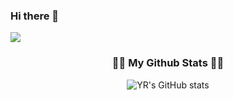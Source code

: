 ### Hi there 👋

<!--
**YERIM-BAK/YERIM-BAK** is a ✨ _special_ ✨ repository because its `README.md` (this file) appears on your GitHub profile.

Here are some ideas to get you started:

- 🔭 I’m currently working on ...
- 🌱 I’m currently learning ...
- 👯 I’m looking to collaborate on ...
- 🤔 I’m looking for help with ...
- 💬 Ask me about ...
- 📫 How to reach me: ...
- 😄 Pronouns: ...
- ⚡ Fun fact: ...
-->

<img src="https://img.shields.io/badge/Android-3DDC84?style=flat-square&logo=Android&logoColor=white"/>


<h3 align="center">👩‍💻 My Github Stats 👩‍💻</h3>
<div align="center">
  
![YR's GitHub stats](https://github-readme-stats.vercel.app/api?username=YERIM-BAK&show_icons=true&theme=radical)
</div>
